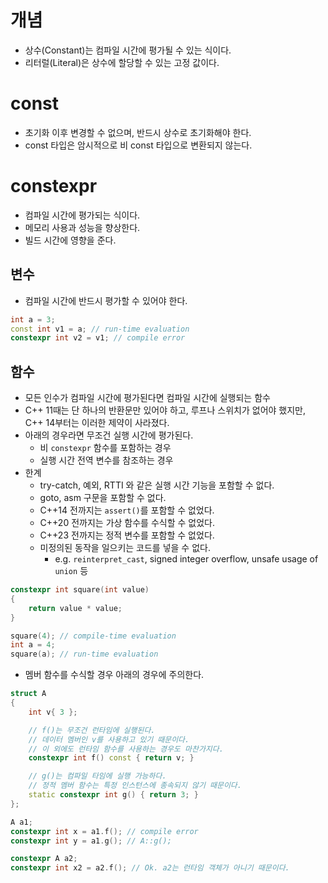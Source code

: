 # 개념
- 상수(Constant)는 컴파일 시간에 평가될 수 있는 식이다.
- 리터럴(Literal)은 상수에 할당할 수 있는 고정 값이다.

# const
- 초기화 이후 변경할 수 없으며, 반드시 상수로 초기화해야 한다.
- const 타입은 암시적으로 비 const 타입으로 변환되지 않는다.

# constexpr
- 컴파일 시간에 평가되는 식이다.
- 메모리 사용과 성능을 향상한다.
- 빌드 시간에 영향을 준다.
## 변수
- 컴파일 시간에 반드시 평가할 수 있어야 한다.
```cpp
int a = 3;
const int v1 = a; // run-time evaluation
constexpr int v2 = v1; // compile error
```

## 함수
- 모든 인수가 컴파일 시간에 평가된다면 컴파일 시간에 실행되는 함수
- C++ 11때는 단 하나의 반환문만 있어야 하고, 루프나 스위치가 없어야 했지만, C++ 14부터는 이러한 제약이 사라졌다.
- 아래의 경우라면 무조건 실행 시간에 평가된다.
	- 비 `constexpr` 함수를 포함하는 경우
	- 실행 시간 전역 변수를 참조하는 경우
- 한계
	- try-catch, 예외, RTTI 와 같은 실행 시간 기능을 포함할 수 없다.
	- goto, asm 구문을 포함할 수 없다.
	- C++14 전까지는 `assert()`를 포함할 수 없었다.
	- C++20 전까지는 가상 함수를 수식할 수 없었다.
	- C++23 전까지는 정적 변수를 포함할 수 없었다.
	- 미정의된 동작을 일으키는 코드를 넣을 수 없다.
		- e.g. `reinterpret_cast`, signed integer overflow, unsafe usage of `union` 등
```cpp
constexpr int square(int value)
{
	return value * value;
}

square(4); // compile-time evaluation
int a = 4;
square(a); // run-time evaluation
```

- 멤버 함수를 수식할 경우 아래의 경우에 주의한다.
```cpp
struct A
{
	int v{ 3 };

	// f()는 무조건 런타임에 실행된다.
	// 데이터 멤버인 v를 사용하고 있기 때문이다.
	// 이 외에도 런타임 함수를 사용하는 경우도 마찬가지다.
	constexpr int f() const { return v; }

	// g()는 컴파일 타임에 실행 가능하다.
	// 정적 멤버 함수는 특정 인스턴스에 종속되지 않기 때문이다.
	static constexpr int g() { return 3; }
};

A a1;
constexpr int x = a1.f(); // compile error
constexpr int y = a1.g(); // A::g();

constexpr A a2;
constexpr int x2 = a2.f(); // Ok. a2는 런타임 객체가 아니기 때문이다.
```
